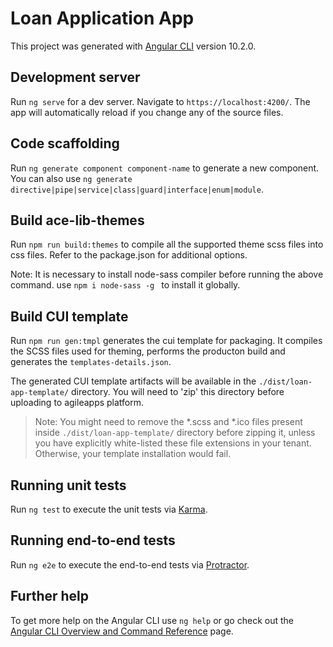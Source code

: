# Loan Application App

This project was generated with [Angular CLI](https://github.com/angular/angular-cli) version 10.2.0.

## Development server

Run `ng serve` for a dev server. Navigate to `https://localhost:4200/`. The app will automatically reload if you change any of the source files.

## Code scaffolding

Run `ng generate component component-name` to generate a new component. You can also use `ng generate directive|pipe|service|class|guard|interface|enum|module`.


## Build ace-lib-themes

Run `npm run build:themes` to compile all the supported theme scss files into css files. Refer to the package.json for additional options.

Note: It is necessary to install node-sass compiler before running the above command. use `npm i node-sass -g ` to install it globally.

## Build CUI template
Run `npm run gen:tmpl` generates the cui template for packaging. It compiles the SCSS files used for theming, performs the producton build and generates the `templates-details.json`. 

The generated CUI template artifacts will be available in the `./dist/loan-app-template/` directory. You will need to 'zip' this directory before uploading to agileapps platform.
>Note: You might need to remove the *.scss and *.ico files present inside `./dist/loan-app-template/` directory before zipping it, unless you have explicitly white-listed these file extensions in your tenant. Otherwise, your template installation would fail.

## Running unit tests

Run `ng test` to execute the unit tests via [Karma](https://karma-runner.github.io).

## Running end-to-end tests

Run `ng e2e` to execute the end-to-end tests via [Protractor](http://www.protractortest.org/).

## Further help

To get more help on the Angular CLI use `ng help` or go check out the [Angular CLI Overview and Command Reference](https://angular.io/cli) page.
